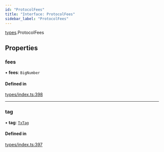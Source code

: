```yaml
---
id: "ProtocolFees"
title: "Interface: ProtocolFees"
sidebar_label: "ProtocolFees"
---
```


[types](../../../modules/Types/Types.md).ProtocolFees

## Properties

### fees

• **fees**: `BigNumber`

#### Defined in

[types/index.ts:398](https://github.com/PolymeshAssociation/polymesh-sdk/blob/720afb69c/src/types/index.ts#L398)

___

### tag

• **tag**: [`TxTag`](../../../modules/Generated/Types/Types.md#txtag)

#### Defined in

[types/index.ts:397](https://github.com/PolymeshAssociation/polymesh-sdk/blob/720afb69c/src/types/index.ts#L397)
